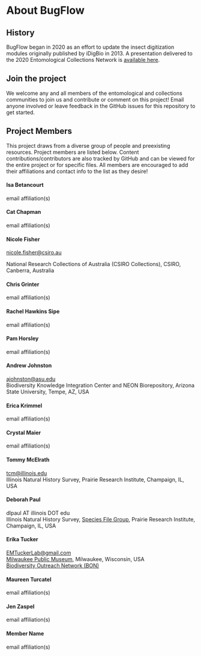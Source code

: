 # About BugFlow

## History
BugFlow began in 2020 as an effort to update the insect digitization modules originally published by iDigBio in 2013. A presentation delivered to the 2020 Entomological Collections Network is [available here](https://drive.google.com/file/d/13Rhvdy_b7Ic-PHJ2STMuRD0_DwM6gWQj/view?usp=sharing).

## Join the project
We welcome any and all members of the entomological and collections communities to join us and contribute or comment on this project! Email anyone involved or leave feedback in the GitHub issues for this repository to get started.

## Project Members
This project draws from a diverse group of people and preexisting resources. Project members are listed below.  Content contributions/contributors are also tracked by GitHub and can be viewed for the entire project or for specific files. All members are encouraged to add their affiliations and contact info to the list as they desire!

#### Isa Betancourt
email
affiliation(s)
#### Cat Chapman
email
affiliation(s)
#### Nicole Fisher
nicole.fisher@csiro.au

National Research Collections of Australia (CSIRO Collections), CSIRO, Canberra, Australia
#### Chris Grinter
email
affiliation(s)
#### Rachel Hawkins Sipe
email
affiliation(s)
#### Pam Horsley
email
affiliation(s)
#### Andrew Johnston
ajohnston@asu.edu  
Biodiversity Knowledge Integration Center and NEON Biorepository, Arizona State University, Tempe, AZ, USA
#### Erica Krimmel
email
affiliation(s)

#### Crystal Maier
email
affiliation(s)
#### Tommy McElrath
tcm@illinois.edu  
Illinois Natural History Survey, Prairie Research Institute, Champaign, IL, USA
#### Deborah Paul
dlpaul AT illinois DOT edu  
Illinois Natural History Survey, [Species File Group](https://speciesfilegroup.org/), Prairie Research Institute, Champaign, IL, USA
#### Erika Tucker
EMTuckerLab@gmail.com \
[Milwaukee Public Museum](https://www.mpm.edu/), Milwaukee, Wisconsin, USA \
[Biodiversity Outreach Network (BON)](https://www.bon-earth.org)
#### Maureen Turcatel
email
affiliation(s)
#### Jen Zaspel
email
affiliation(s)

#### Member Name
email
affiliation(s)

